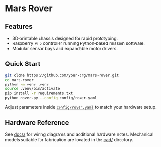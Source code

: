 # Mars Rover

## Features
- 3D‑printable chassis designed for rapid prototyping.
- Raspberry Pi 5 controller running Python‑based mission software.
- Modular sensor bays and expandable motor drivers.

## Quick Start
```bash
git clone https://github.com/your-org/mars-rover.git
cd mars-rover
python -m venv .venv
source .venv/bin/activate
pip install -r requirements.txt
python rover.py --config config/rover.yaml
```
Adjust parameters inside [`config/rover.yaml`](config/rover.yaml) to match your hardware setup.

## Hardware Reference
See [docs/](docs/) for wiring diagrams and additional hardware notes.
Mechanical models suitable for fabrication are located in the [cad/](cad/) directory.

